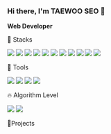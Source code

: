 ### Hi there, I'm TAEWOO SEO 👋
**Web Developer**

🧰 Stacks

<div align="left">
	<img src="https://img.shields.io/badge/Java-007396?style=flat&logo=Java&logoColor=white" />
	<img src="https://img.shields.io/badge/Spring-6DB33F?style=flat&logo=Spring&logoColor=white"/>
	<img src="https://img.shields.io/badge/Apache Tomcat-F8DC75?style=flat&logo=Apache Tomcat&logoColor=white"/>
	<img src="https://img.shields.io/badge/Oracle-F80000?style=flat&logo=Oracle&logoColor=white"/>
	<img src="https://img.shields.io/badge/JavaScript-F7DF1E?style=flat&logo=JavaScript&logoColor=white"/>
	<img src="https://img.shields.io/badge/jQuery-0769AD?style=flat&logo=jQuery&logoColor=white"/>
	<img src="https://img.shields.io/badge/JSON-000000?style=flat&logo=JSON&logoColor=white"/>
	<img src="https://img.shields.io/badge/HTML5-E34F26?style=flat&logo=HTML5&logoColor=white"/>
	<img src="https://img.shields.io/badge/CSS3-1572B6?style=flat&logo=CSS3&logoColor=white"/>
	<img src="https://img.shields.io/badge/Bootstrap-7952B3?style=flat&logo=Bootstrap&logoColor=white"/>
	<img src="https://img.shields.io/badge/MySQL-4479A1?style=flat&logo=MySQL&logoColor=white"/>
</div>

💪 Tools

<div align="left">
	<img src="https://img.shields.io/badge/Eclipse IDE-2C2255?style=for-the-badge&logo=Eclipse IDE&logoColor=white" />
	<img src="https://img.shields.io/badge/Eclipse IDE-2C2255?style=for-the-badge&logo=Eclipse IDE&logoColor=white" />
	<img src="https://img.shields.io/badge/Eclipse IDE-2C2255?style=for-the-badge&logo=Eclipse IDE&logoColor=white" />
	<img src="https://img.shields.io/badge/Eclipse IDE-2C2255?style=for-the-badge&logo=Eclipse IDE&logoColor=white" />
</div>


🔥 Algorithm Level

<img src="https://github-readme-stats.vercel.app/api/top-langs/?username=aatjxodn&layout=compact">
<img src="https://github-readme-stats.vercel.app/api?username=aatjxodn&show_icons=true">

📂Projects



<!--
**aatjxodn/aatjxodn** is a ✨ _special_ ✨ repository because its `README.md` (this file) appears on your GitHub profile.

Here are some ideas to get you started:

- 🔭 I’m currently working on ...
- 🌱 I’m currently learning ...
- 👯 I’m looking to collaborate on ...
- 🤔 I’m looking for help with ...
- 💬 Ask me about ...
- 📫 How to reach me: ...
- 😄 Pronouns: ...
- ⚡ Fun fact: ...
-->
